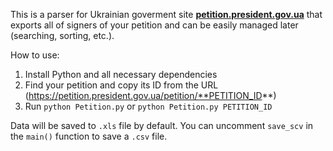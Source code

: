 This is a parser for Ukrainian goverment site **[petition.president.gov.ua](https://petition.president.gov.ua)** that exports all of signers of your petition and can be easily managed later (searching, sorting, etc.).

How to use:

1. Install Python and all necessary dependencies
2. Find your petition and copy its ID from the URL (https://petition.president.gov.ua/petition/**PETITION_ID**)
3. Run `python Petition.py` or `python Petition.py PETITION_ID`

Data will be saved to `.xls` file by default. You can uncomment `save_scv` in the `main()` function to save a `.csv` file.
